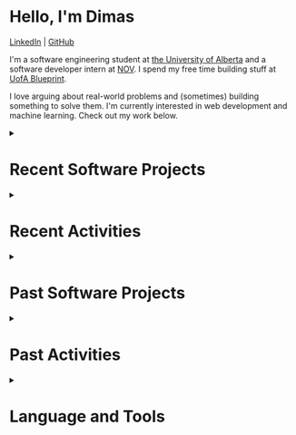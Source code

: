 # Hello, I'm Dimas 

[LinkedIn](https://www.linkedin.com/in/dimas-sudjito) | [GitHub](https://github.com/dimassudjito)

I'm a software engineering student at [the University of Alberta](https://www.ualberta.ca/) and a software developer intern at [NOV](https://www.nov.com/). I spend my free time building stuff at [UofA Blueprint](https://uofablueprint.org/).

I love arguing about real-world problems and (sometimes) building something to solve them. I'm currently interested in web development and machine learning. Check out my work below.

<details>
  
  <summary>

  # Recent Software Projects
    
  </summary>

  <details>
    <summary>Rusty Connect-4 (February 2023 - April 2023) </summary>
    
  * A web-based game built entirely with Rust. Equipped with a players database and multilevel AI opponent based on the MCTS algorithm
  * Built with: Rust, Yew, Rocket, MongoDB, WebAssembly

  [Learn More](https://github.com/dimassudjito/ECE421Group12/tree/master/project3)
    
  </details>

  <details>
    <summary>Alzheimer Calgary (September 2022 - January 2023)</summary>
    
  * A management portal for an adult daycare program run by the Alzheimer Society Calgary.
  * Built with: React Native, Firebase

  [Learn More](https://github.com/UofA-Blueprint/AlzheimerCalgary)
    
  </details>

  <details>
    <summary>ICard (June 2022 - August 2022)</summary>
    
  * A digital benefit card for the International Students’ Association. Allow participating vendors to verify eligible members.
  * Built with: React Native, Express.js, MongoDB, Google Cloud

  [Learn More](https://github.com/UofA-Blueprint/ICard)
    
  </details>

  <details>
    <summary>Quora Clone (May 2021 - June 2021)</summary>

  * A clone of quora.com equipped with a classifier to flag insincere questions.
  * Built with: Vue.js, GraphQL, MongoDB, Flask, Scikit-learn

  [Learn More](https://github.com/dimassudjito/quora-clone)
  
  </details>
  
</details>

<details>
  
  <summary>

  # Recent Activities
    
  </summary>

  <details>
    <summary>Software Developer Intern @ NOV (May 2023 – December 2023)</summary>

  * Enhanced drilling report API endpoint based on client feedback, optimizing performance and improving user
experience.

  [Learn More](https://www.nov.com/)
  
  </details>

  <details>
    <summary>President @ UofA Blueprint (May 2022 – Present)</summary>

  * A student group building web and mobile apps for nonprofits pro bono.
  Currently developing apps for the Alzheimer Society of Calgary, DishZero, and
  International Students Association.
  * Oversaw all aspects of the projects including product, design, and engineering.
  * Founded the chapter and grew the organization to 60+ students and faculty
  advisors; received 300+ student applicants and held meetings with 25+
  nonprofit organizations in the first year. 
  * Supervised the administration team responsible for student recruitment,
  nonprofit outreach, social media, and funding.

  [Learn More](https://www.uofablueprint.org/)
  
  </details>

  <details>
    <summary>Software Developer Intern @ NOV (May 2022 – December 2022)</summary>

  * Developed an API endpoint using C# and .NET to aggregate data from multiple sources and generate drilling
reports. Implemented multi-threading, lazy loading, and caching techniques to enhance performance, resulting in a
43% improvement in processing speed.
  * Designed a Python module to visualize drilling data and generate PDF reports using Matplotlib. The module is
  built with reusable and extendable components to accommodate future analytics needs.
  * Accelerated migration from C# to Python for data visualization tasks by researching Python libraries and
  developing proof-of-concept programs to guide software architecture decisions.
  * Led Agile planning of a project by creating user stories and tasks, estimating story points, and identifying data
  dependencies to ensure on-time, within-budget delivery.

  [Learn More](https://www.nov.com/)
  
  </details>

  <details>
    <summary>Software Developer Intern @ Bioconversion Databank Foundation (May 2021 - Aug 2021)</summary>

  * Spearheaded the development of an intuitive interface for the virus receptor database using Vue.js and AWS
DynamoDB. Implemented key features such as advanced search, file export, and interactive diagrams, resulting in
improved usability of the database for end-users.
  * Created a dynamic visualization tool using D3.js that effectively showcased the relation between chemical pathways
  and organisms, improving the analysis of complex data sets by researchers.
  * Developed a single sign-on system for the main portal, admin portal, and user forum using Amazon Cognito
  streamlining access for authorized users.


  [Learn More](https://www.bio-conversion.org/)
  
  </details>
</details>

<details>
  <summary>
  
  # Past Software Projects

  </summary>

  <details>
    <summary>dali (February-March 2022) </summary>
    
  * An experimental graphic design app using GPT-3 to generate SVG icons
  * Built with: TypeScript, React, GPT-3

  [Learn More](https://github.com/dimassudjito/dali)
    
  </details>

  <details>
    <summary>Gacha4Good (January 2022) </summary>
    
  * [Gacha](https://en.wikipedia.org/wiki/Gacha_game) game platform to raise donations for good causes
  * Built with: React, MUI, Apollo, PayPal API, MongoDB, TypeScript

  [Learn More](https://github.com/dimassudjito/gacha4good)
    
  </details>

  <details>
    <summary>Fill-in-the-blank Medical Report (September 2021 - December 2021)</summary>

  * Automatic filling of medical report from chest X-ray scans using CNN-LSTM architecture. Worked under Dr. Li Cheng and Hoang Nguyen.
  * Built with: PyTorch, Pandas

  [Learn More](https://github.com/dimassudjito/med_caption)
    
  </details>

  <details>
    <summary>Logistic (February 2022)</summary>

  * Web application to keep track of warehouse inventory
  * Built with: Typescript, Apollo, React

  [Learn More](https://github.com/dimassudjito/logistic)
    
  </details>

  <details>
    <summary>Spacestagram (January 2022)</summary>

  * A tumblr-style UI for nasa astronomy photo of the day API
  * Built with: React, MUI

  [Learn More](https://github.com/dimassudjito/spacestagram)
  
  </details>

  <details>
    <summary>Campfire (December 2020)</summary>

  * A public space where users can read and write scary stories anonymously
  * Built with: PostgreSQL, node.js, express.js, react, bootstrap, heroku

  [Learn More](https://github.com/dimassudjito/campfire)
  
  </details>

  <details>
    <summary>Bang (January 2021)</summary>

  * A Kinect-like duel game where the players make the gun motion to pull the trigger. The player who shoots faster wins.
  * Built with: JavaScript, ml5, p5, teachable machine

  [Learn More](https://github.com/dimassudjito/bang)
  
  </details>

  <details>
    <summary>d3ja-vue (July 2021)</summary>

  * A vue component library for data visualization with d3.js
  * Built with: Vue.js, D3.js

  [Learn More](https://github.com/dimassudjito/d3ja-vue)
  
  </details>

  <details>
    <summary>Rankify (August 2021)</summary>

  * A suite of decision-making tools built with react and bootstrap. Currently hosts two tools: sports brackets and QuickSelect.
  * Built with: react, bootstrap

  [Learn More](https://github.com/dimassudjito/rankify)
  
  </details>

  <details>
    <summary>Congklak (November 2020)</summary>

  * It simulates a game of congklak for two players. It contains all the rules and it will move the seed automatically, so the players can focus on the game.
  * Built with: python, pygame

  [Learn More](https://github.com/dimassudjito/congklak)
  
  </details>
  
</details>

<details>
  <summary>
  
  # Past Activities
    
  </summary>

  <details>
    <summary>Frontennd Developer Apprentice @ DoktorUp (Sept - Dec 2020)</summary>

  * Developed an appointment snippet in the doctor page with React that reduces
  users’ booking time by 30%.
  * Fixed bugs and developed new features in the booking form using React
  router and Postman.
    
  </details>

  <details>
    <summary>Hardware Team @ Albertaloop</summary>

  *Wrote a preliminary research report on the cooling systems of the lithium-ion battery. This report explores different methods of cooling such as dielectric oil, water-based coolant, complete submersion, and air convection.
    
  </details>

  <details>
    <summary>careerrocket.io</summary>

  * Careerrocket.io is a startup that helps high school students find their future career by connecting them to industry professional
    
  </details>

  <details>
    <summary>Environmental Projects (Jun 2016 - May 2018)</summary>

  * Wrote two papers on the use of SCiO near-infrared spectrometer and Arduino in an automated waste sorting machine. Submitted in Spellman high voltage’s Clean Tech Competition and Indonesia Institute of Science’s youth research competition.
  * Built a double-segment dispensing container for a package-less supermarket. Finalist at Bogor Young Scientist Fair 2017.
  * Built a miniature wave-powered generator. 1st place at Madania Science Fair
    
  </details>

  <details>
    <summary>PHP Developer Intern @ the University of Indonesia (Dec 2017)</summary>

  * Prototyped a CRUD website that records students’ lab scores with PHP, MySQL, phpMyAdmin, HTML, and CSS in 2 weeks.
    
  </details>

  <details>
    <summary>yanglokal.com (Jun 2017 - Mar 2018)</summary>

  * yanglokal.com is a local-brand listing platform listing over 50 Indonesian brands.
    
  </details>
  
</details>

<details>
  <summary>

  # Language and Tools
    
  </summary>
  <p align="left"> <a href="https://aws.amazon.com" target="_blank" rel="noreferrer"> <img src="https://raw.githubusercontent.com/devicons/devicon/master/icons/amazonwebservices/amazonwebservices-original-wordmark.svg" alt="aws" width="40" height="40"/> </a> <a href="https://www.w3schools.com/cpp/" target="_blank" rel="noreferrer"> <img src="https://raw.githubusercontent.com/devicons/devicon/master/icons/cplusplus/cplusplus-original.svg" alt="cplusplus" width="40" height="40"/> </a> <a href="https://www.w3schools.com/cs/" target="_blank" rel="noreferrer"> <img src="https://raw.githubusercontent.com/devicons/devicon/master/icons/csharp/csharp-original.svg" alt="csharp" width="40" height="40"/> </a> <a href="https://www.w3schools.com/css/" target="_blank" rel="noreferrer"> <img src="https://raw.githubusercontent.com/devicons/devicon/master/icons/css3/css3-original-wordmark.svg" alt="css3" width="40" height="40"/> </a> <a href="https://d3js.org/" target="_blank" rel="noreferrer"> <img src="https://raw.githubusercontent.com/devicons/devicon/master/icons/d3js/d3js-original.svg" alt="d3js" width="40" height="40"/> </a> <a href="https://www.docker.com/" target="_blank" rel="noreferrer"> <img src="https://raw.githubusercontent.com/devicons/devicon/master/icons/docker/docker-original-wordmark.svg" alt="docker" width="40" height="40"/> </a> <a href="https://dotnet.microsoft.com/" target="_blank" rel="noreferrer"> <img src="https://raw.githubusercontent.com/devicons/devicon/master/icons/dot-net/dot-net-original-wordmark.svg" alt="dotnet" width="40" height="40"/> </a> <a href="https://flask.palletsprojects.com/" target="_blank" rel="noreferrer"> <img src="https://www.vectorlogo.zone/logos/pocoo_flask/pocoo_flask-icon.svg" alt="flask" width="40" height="40"/> </a> <a href="https://www.w3.org/html/" target="_blank" rel="noreferrer"> <img src="https://raw.githubusercontent.com/devicons/devicon/master/icons/html5/html5-original-wordmark.svg" alt="html5" width="40" height="40"/> </a> <a href="https://www.java.com" target="_blank" rel="noreferrer"> <img src="https://raw.githubusercontent.com/devicons/devicon/master/icons/java/java-original.svg" alt="java" width="40" height="40"/> </a> <a href="https://jestjs.io" target="_blank" rel="noreferrer"> <img src="https://www.vectorlogo.zone/logos/jestjsio/jestjsio-icon.svg" alt="jest" width="40" height="40"/> </a> <a href="https://www.mongodb.com/" target="_blank" rel="noreferrer"> <img src="https://raw.githubusercontent.com/devicons/devicon/master/icons/mongodb/mongodb-original-wordmark.svg" alt="mongodb" width="40" height="40"/> </a> <a href="https://nodejs.org" target="_blank" rel="noreferrer"> <img src="https://raw.githubusercontent.com/devicons/devicon/master/icons/nodejs/nodejs-original-wordmark.svg" alt="nodejs" width="40" height="40"/> </a> <a href="https://pandas.pydata.org/" target="_blank" rel="noreferrer"> <img src="https://raw.githubusercontent.com/devicons/devicon/2ae2a900d2f041da66e950e4d48052658d850630/icons/pandas/pandas-original.svg" alt="pandas" width="40" height="40"/> </a> <a href="https://www.postgresql.org" target="_blank" rel="noreferrer"> <img src="https://raw.githubusercontent.com/devicons/devicon/master/icons/postgresql/postgresql-original-wordmark.svg" alt="postgresql" width="40" height="40"/> </a> <a href="https://www.python.org" target="_blank" rel="noreferrer"> <img src="https://raw.githubusercontent.com/devicons/devicon/master/icons/python/python-original.svg" alt="python" width="40" height="40"/> </a> <a href="https://pytorch.org/" target="_blank" rel="noreferrer"> <img src="https://www.vectorlogo.zone/logos/pytorch/pytorch-icon.svg" alt="pytorch" width="40" height="40"/> </a> <a href="https://reactjs.org/" target="_blank" rel="noreferrer"> <img src="https://raw.githubusercontent.com/devicons/devicon/master/icons/react/react-original-wordmark.svg" alt="react" width="40" height="40"/> </a> <a href="https://reactnative.dev/" target="_blank" rel="noreferrer"> <img src="https://reactnative.dev/img/header_logo.svg" alt="reactnative" width="40" height="40"/> </a> <a href="https://www.rust-lang.org" target="_blank" rel="noreferrer"> <img src="https://raw.githubusercontent.com/devicons/devicon/master/icons/rust/rust-plain.svg" alt="rust" width="40" height="40"/> </a> <a href="https://scikit-learn.org/" target="_blank" rel="noreferrer"> <img src="https://upload.wikimedia.org/wikipedia/commons/0/05/Scikit_learn_logo_small.svg" alt="scikit_learn" width="40" height="40"/> </a> <a href="https://www.typescriptlang.org/" target="_blank" rel="noreferrer"> <img src="https://raw.githubusercontent.com/devicons/devicon/master/icons/typescript/typescript-original.svg" alt="typescript" width="40" height="40"/> </a> </p>
</details>
